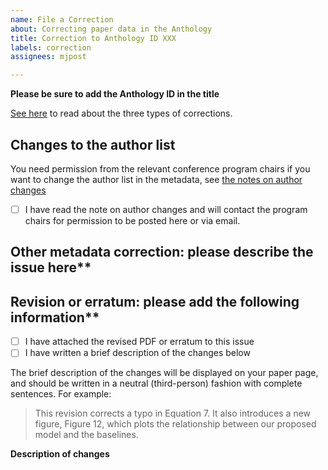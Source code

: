 ```yaml
---
name: File a Correction
about: Correcting paper data in the Anthology
title: Correction to Anthology ID XXX
labels: correction
assignees: mjpost

---
```


**Please be sure to add the Anthology ID in the title**

[See here](https://www.aclweb.org/anthology/info/corrections/) to read about the three types of corrections.

## Changes to the author list

You need permission from the relevant conference program chairs if you
want to change the author list in the metadata, see
[the notes on author changes](https://www.aclweb.org/anthology/info/corrections/#note-on-author-changes)

 - [ ] I have read the note on author changes and will contact the program chairs
       for permission to be posted here or via email.

## Other metadata correction: please describe the issue here**


## Revision or erratum: please add the following information**

- [ ] I have attached the revised PDF or erratum to this issue
- [ ] I have written a brief description of the changes below

The brief description of the changes will be displayed on your paper page, and should be written in a neutral (third-person) fashion with complete sentences. For example:

> This revision corrects a typo in Equation 7. It also introduces a new figure, Figure 12, which plots the relationship between our proposed model and the baselines.

**Description of changes**
